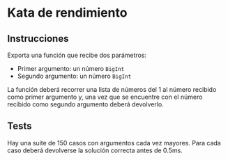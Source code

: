 # Kata de rendimiento

## Instrucciones

Exporta una función que recibe dos parámetros:
- Primer argumento: un número `BigInt`
- Segundo argumento: un número `BigInt`

La función deberá recorrer una lista de números del 1 al número recibido como primer argumento y, una vez que se encuentre con el número recibido como segundo argumento deberá devolverlo.

## Tests

Hay una suite de 150 casos con argumentos cada vez mayores. Para cada caso deberá devolverse la solución correcta antes de 0.5ms.